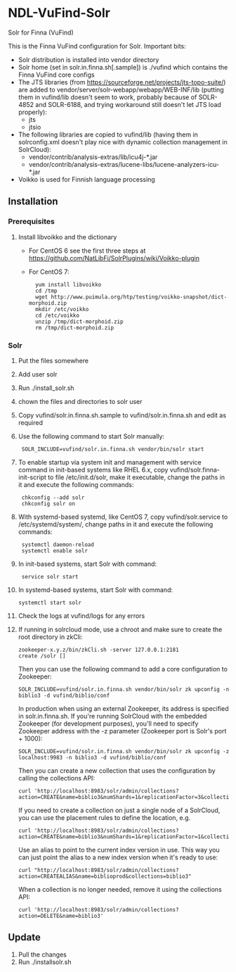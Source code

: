 # NDL-VuFind-Solr

Solr for Finna (VuFind)

This is the Finna VuFind configuration for Solr. Important bits:

- Solr distribution is installed into vendor directory
- Solr home (set in solr.in.finna.sh[.sample]) is ./vufind which contains the Finna VuFind core configs
- The JTS libraries (from https://sourceforge.net/projects/jts-topo-suite/) are added to vendor/server/solr-webapp/webapp/WEB-INF/lib (putting them in vufind/lib doesn't seem to work, probably because of SOLR-4852 and SOLR-6188, and trying workaround still doesn't let JTS load properly):
  - jts
  - jtsio
- The following libraries are copied to vufind/lib (having them in solrconfig.xml doesn't play nice with dynamic collection management in SolrCloud):
  - vendor/contrib/analysis-extras/lib/icu4j-*.jar
  - vendor/contrib/analysis-extras/lucene-libs/lucene-analyzers-icu-*.jar
- Voikko is used for Finnish language processing

## Installation

### Prerequisites

1. Install libvoikko and the dictionary
    - For CentOS 6 see the first three steps at https://github.com/NatLibFi/SolrPlugins/wiki/Voikko-plugin
    - For CentOS 7:

            yum install libvoikko
            cd /tmp
            wget http://www.puimula.org/htp/testing/voikko-snapshot/dict-morphoid.zip
            mkdir /etc/voikko
            cd /etc/voikko
            unzip /tmp/dict-morphoid.zip
            rm /tmp/dict-morphoid.zip

### Solr

1. Put the files somewhere
2. Add user solr
3. Run ./install_solr.sh
4. chown the files and directories to solr user
5. Copy vufind/solr.in.finna.sh.sample to vufind/solr.in.finna.sh and edit as required
6. Use the following command to start Solr manually:

        SOLR_INCLUDE=vufind/solr.in.finna.sh vendor/bin/solr start

7. To enable startup via system init and management with service command in init-based systems like RHEL 6.x, copy vufind/solr.finna-init-script to file /etc/init.d/solr, make it executable, change the paths in it and execute the following commands:

        chkconfig --add solr
        chkconfig solr on

8. With systemd-based systemd, like CentOS 7, copy vufind/solr.service to /etc/systemd/system/, change paths in it and execute the following commands:

        systemctl daemon-reload
        systemctl enable solr

9. In init-based systems, start Solr with command:

        service solr start

10. In systemd-based systems, start Solr with command:

        systemctl start solr

11. Check the logs at vufind/logs for any errors

12. If running in solrcloud mode, use a chroot and make sure to create the root directory in zkCli:

        zookeeper-x.y.z/bin/zkCli.sh -server 127.0.0.1:2181
        create /solr []

    Then you can use the following command to add a core configuration to Zookeeper:

        SOLR_INCLUDE=vufind/solr.in.finna.sh vendor/bin/solr zk upconfig -n biblio3 -d vufind/biblio/conf

    In production when using an external Zookeeper, its address is specified in solr.in.finna.sh. If you're running SolrCloud with the embedded Zookeeper (for development purposes), you'll need to specify Zookeeper address with the -z parameter (Zookeeper port is Solr's port + 1000):

        SOLR_INCLUDE=vufind/solr.in.finna.sh vendor/bin/solr zk upconfig -z localhost:9983 -n biblio3 -d vufind/biblio/conf

    Then you can create a new collection that uses the configuration by calling the collections API:

        curl 'http://localhost:8983/solr/admin/collections?action=CREATE&name=biblio3&numShards=1&replicationFactor=3&collection.configName=biblio3'

    If you need to create a collection on just a single node of a SolrCloud, you can use the placement rules to
    define the location, e.g.

        curl 'http://localhost:8983/solr/admin/collections?action=CREATE&name=biblio3&numShards=1&replicationFactor=1&collection.configName=biblio3&rule=shard:*,host:domain.somewhere'

    Use an alias to point to the current index version in use. This way you can just point the alias to a new index version when it's ready to use:

        curl "http://localhost:8983/solr/admin/collections?action=CREATEALIAS&name=biblioprod&collections=biblio3"

    When a collection is no longer needed, remove it using the collections API:

        curl 'http://localhost:8983/solr/admin/collections?action=DELETE&name=biblio3'

## Update

1. Pull the changes
2. Run ./installsolr.sh
